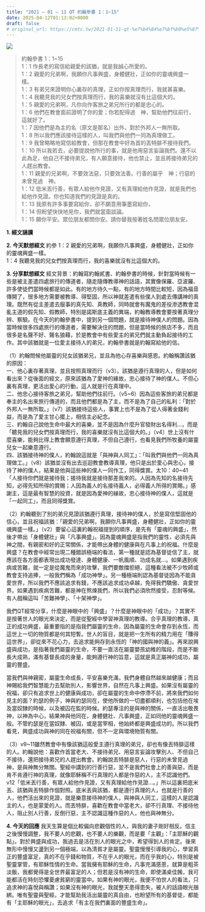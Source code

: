 ```yaml
---
title: "2021 – 01 – 11 QT 約翰參書 1：1~15"
date: 2025-04-12T01:13:02+0800
draft: false
# original_url: https://cmtc.tw/2021-01-11-qt-%e7%b4%84%e7%bf%b0%e5%8f%83%e6%9b%b8-1%ef%bc%9a115
---
```


![](/images/qt.jpg)
> 約翰參書 1：1\~15  
> 1：1 作長老的寫信給親愛的該猶，就是我誠心所愛的。  
> 1：2 親愛的兄弟啊，我願你凡事興盛，身體健壯，正如你的靈魂興盛一樣。  
> 1：3 有弟兄來證明你心裏存的真理，正如你按真理而行，我就甚喜樂。  
> 1：4 我聽見我的兒女們按真理而行，我的喜樂就沒有比這個大的。  
> 1：5 親愛的兄弟啊，凡你向作客旅之弟兄所行的都是忠心的。  
> 1：6 他們在教會面前證明了你的愛；你若配得過　神，幫助他們往前行，這就好了。  
> 1：7 因他們是為主的名（原文是那名）出外，對於外邦人一無所取。  
> 1：8 所以我們應該接待這樣的人，叫我們與他們一同為真理做工。  
> 1：9 我曾略略地寫信給教會，但那在教會中好為首的丟特腓不接待我們。  
> 1：10 所以我若去，必要提說他所行的事，就是他用惡言妄論我們。還不以此為足，他自己不接待弟兄，有人願意接待，他也禁止，並且將接待弟兄的人趕出教會。  
> 1：11 親愛的兄弟啊，不要效法惡，只要效法善。行善的屬乎　神；行惡的未曾見過　神。  
> 1：12 低米丟行善，有眾人給他作見證，又有真理給他作見證，就是我們也給他作見證。你也知道我們的見證是真的。  
> 1：13 我原有許多事要寫給你，卻不願意用筆墨寫給你，  
> 1：14 但盼望快快地見你，我們就當面談論。  
> 1：15 願你平安。眾位朋友都問你安。請你替我按著姓名問眾位朋友安。

**1. 經文誦讀**

**2.  今天默想經文**
約參 1：2 親愛的兄弟啊，我願你凡事興盛，身體健壯，正如你的靈魂興盛一樣。  
1：4 我聽見我的兒女們按真理而行，我的喜樂就沒有比這個大的。

**3. 分享默想經文**
經文背景：約翰寫約翰貳書、約翰參書的時候，針對當時候有一些是被主差遣四處旅行的傳道者，隨走隨傳教導神的話語，其實像保羅、亞波羅、許多使徒們當時候都是如此。有的地方待久一點，有的地方時間比較短，因為福音傳開了，很多地方需要被教導、得堅固，所以神就差遣有些僕人到處去傳講神的真理。既然有從主差遣去服事的真先知、真教師，同時就會有魔鬼的差役滲透教會混亂主道的假先知、假教師，特別是諾斯底主義的異端，約翰教導教會要按著真理分辨、察驗。在今天的約翰參書中，提到另一個問題，就是接待神僕人的問題。因為當時候很多四處旅行的傳道者，需要解決住的問題，但是當時候的旅店不多，而且很多是名聲不好、聲名狼藉，於是教會中有些愛主的弟兄們就主動負起接待的工作。其中該猶就是一位愛主接待人的弟兄，約翰參書就是約翰寫給他的信。

（1）約翰問候他屬靈的兒女該猶弟兄，並且為他心存喜樂與感恩。約翰稱讚該猶的原因：  
一、他心裏存著真理，並且按照真理而行（v3）。該猶是遵行真理的人，但是如何看出來？從後面的經文，原來該猶為了愛神的緣故，忠心接待了神的僕人。不但心裏有真理，更活出愛心的行動，這人就是行在真理中。  
二、他忠心接待客旅之弟兄，幫助他們往前行。（v5\~6）因為這些客旅的弟兄都是奉主的名出來旅行傳道的，而且他們都是為了主，而不是為了自己的私利：「對於外邦人一無所取。」（v7）該猶接待這些人，事實上也不是為了從人得著金錢利益，而是為了愛主甘心擺上，相信主必紀念。  
三、約翰自己說他生命中最大的喜樂，並不是因為什麼升官發財出名得利…，而是「聽見我的兒女們按真理而行，我的喜樂就沒有比這個大的。」（v4）世上沒有什麼喜樂，能夠比得上教會願意遵行真理，不但自己遵行，也看見我們所牧養的屬靈兒女一起樂意遵行。  
四、該猶接待神的僕人，約翰說這就是「與神與人同工」：「叫我們與他們一同為真理做工。」（v8）該猶並沒有出去巡迴教會教導真理，他只是出於愛心與忠心，接待了神的僕人，結果是他與這些神的僕人一同作工，同得獎賞。太10：40\~41「人接待你們就是接待我；接待我就是接待那差我來的。人因為先知的名接待先知，必得先知所得的賞賜；人因為義人的名接待義人，必得義人所得的賞賜。」感謝主，這是最有智慧的投資，就是因為愛神的縁故，忠心接待神的僕人，這就是「一起同工」，而且同得獎賞。

（2）約翰聽到了別的弟兄見證該猶遵行真理，接待神的僕人，於是寫信堅固他的信心，並且祝福該猶：「親愛的兄弟啊，我願你凡事興盛，身體健壯，正如你的靈魂興盛一樣。」（v2）要留心這裏約翰祝福提到的順序，是先有「靈魂的興盛」，然後才帶出「身體健壯」與「凡事興盛」。因為靈魂興盛是指我們的靈性，必須先與神之間，有親密和好的正常關係，才能帶出身體的健康與在凡事上的祝福。什麼是興盛？在教會中經常出現二種錯誤極端的看法，第一種就是認為基督徒信了主，就應該在各方面都表現出成功發達、身體健康、一帆風順、功成名就…。如果遇到疾病或苦難，就一定是從魔鬼而來的攻擊，我們要敵擋拒絕，這種看法被不少牧師或教會支持追捧，一般我們稱為「成功神學」。另一種極端則認為基督徒因為不能貪愛世界，所以我們不應該追求有錢，不應該追求成功卓越，免得我們驕傲、貪愛世界。如果遇到疾病苦難，都是神在熬煉我們，所以我們必須欣然接受，忍耐等候。有人戲稱這叫「苦難神學」、「十架神學」。

我們QT經常分享，什麼是神眼中的「興盛」？什麼是神眼中的「成功」？其實不是按著世人的眼光來決定，而是從聖經中學習神真理的教導。合乎真理的教導，真正的成功興盛，最重要指的是指我們屬靈的生命，因為屬靈的生命會存到永恆，而這世上一切的物質都是何其短暫。世人的盲目，就是把一生所有的精力用在「賺得這世界」，卻從來不花心力，去追求能夠存到永恆的「神的國與神的義」。再來說興盛與成功，是指著我們屬靈的生命，不要一直活在屬靈嬰孩幼稚的階段，而是不斷長大成熟，滿有基督長成的身量，能夠遵行神的旨意，這就是真正屬神的成功，屬靈的豐盛。

當我們與神親密，屬靈生命成長，平安喜樂充滿，我們身體自然越來越健康；而且神賜給我們智慧能力去幫助別人，影響世界，自然在凡事上興盛。如果沒有屬靈的祝福，卻只有追求世上的健康與成功，卻在屬靈的生命中停滯不前，將來我們如何見主的面？約瑟的例子，神與約瑟同在，使他所做的一切盡都順利，也包括他在埃及當奴隸的時候，以及被囚在監的時候。約瑟專注的是與神的關係，一直活出敬畏神，以神為中心，結果神與他同在，身體健壯、凡事興盛，正如同他的靈魂興盛一般。不管約瑟是在當奴隸、被囚，或是當宰相，他始終都是興盛成功的。所以我們看見，興盛成功與神的同在祝福有關，但不一定與環境物質有關。

（3）v9\~11雖然教會中有像該猶這般愛主遵行真理的弟兄，卻也有像丟特腓這樣的人。約翰說他：喜歡作首當老大、不接待弟兄、用惡言妄論攻擊別人、不但自己不接待，還把接待弟兄的人趕出教會。約翰說丟特腓是惡人，行惡的未曾見過　神，是與神無分無關。聖經中講到的行善行惡，並不是我們社會上的善與惡，而是肯不肯遵行神的真理，就像耶穌稱不行真理的人都是作惡的人，主不認識他們。v12「低米丟行善，有眾人給他作見證，又有真理給他作見證…。」所以這裏把底米丟、該猶與丟特腓作個對照。底米丟與該猶，都是遵行真理的人，也就是行善的人，他們活出來的見證，就是樂意接待神的僕人，與神與人同工，這樣的人是認識主的人，也是蒙愛的人。而丟特腓，喜歡在教會中當老大，卻不行真理、不接待他人，阻止別人行善，反倒行惡，主不認識這種作惡的人，他也與神無分。

**4. 今天的回應**
我天生算是個比較偏向悲觀個性的人，與我的妻子剛好相反。信主之後慢慢調整，我不要人的悲觀，也不要人的樂觀，而是要「主觀」：「主耶穌的觀點」。對於興盛與成功，我過去是活在別人的眼光之中，希望得到人的肯定。後來無形中慢慢又盪到另一個極端，以為清貧才是屬靈。聖靈慢慢引導我的心，學習真正的豐盛富足，真的不在乎錢和物質，不在乎人的眼光，而在乎我的心，特別是被聖靈掌管，有耶穌性情的生命。當我擁有耶穌的生命，凡事充滿感恩，就算是粗茶淡飯，我都覺得是全世界最富足的人；但若是沒有神的生命，即使滿桌佳餚，我可能都活在時刻恐懼憂慮貧窮的靈當中。如果有神的眼光，我便不怕世人的看法，只追求神的喜悅與稱讚；如果沒有神的眼光，我就整天患得患失，被人的話語眼光捆綁。唯有聖靈與聖經，才能幫助我活出屬靈的真自由，也盼望所有的基督徒，都能有「主耶穌的眼光」，去追求「有主在我們裏面的豐盛生命」。
